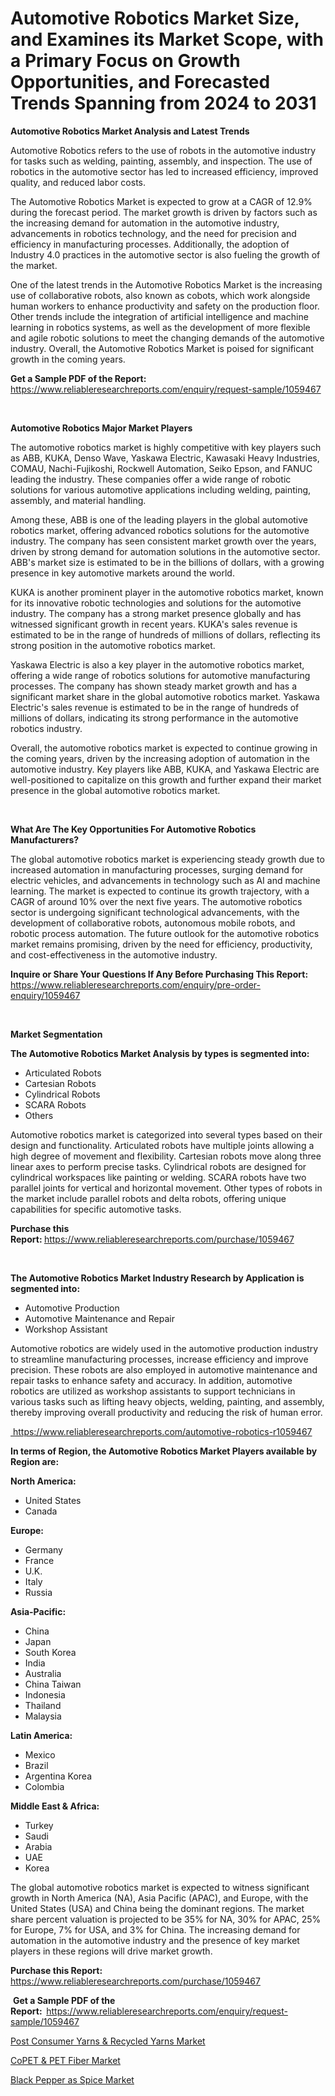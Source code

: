 <p><h1>Automotive Robotics Market Size, and Examines its Market Scope, with a Primary Focus on Growth Opportunities, and Forecasted Trends Spanning from 2024 to 2031</h1></p><p><strong>Automotive Robotics Market Analysis and Latest Trends</strong></p>
<p><p>Automotive Robotics refers to the use of robots in the automotive industry for tasks such as welding, painting, assembly, and inspection. The use of robotics in the automotive sector has led to increased efficiency, improved quality, and reduced labor costs.</p><p>The Automotive Robotics Market is expected to grow at a CAGR of 12.9% during the forecast period. The market growth is driven by factors such as the increasing demand for automation in the automotive industry, advancements in robotics technology, and the need for precision and efficiency in manufacturing processes. Additionally, the adoption of Industry 4.0 practices in the automotive sector is also fueling the growth of the market.</p><p>One of the latest trends in the Automotive Robotics Market is the increasing use of collaborative robots, also known as cobots, which work alongside human workers to enhance productivity and safety on the production floor. Other trends include the integration of artificial intelligence and machine learning in robotics systems, as well as the development of more flexible and agile robotic solutions to meet the changing demands of the automotive industry. Overall, the Automotive Robotics Market is poised for significant growth in the coming years.</p></p>
<p><strong>Get a Sample PDF of the Report:&nbsp;</strong> <a href="https://www.reliableresearchreports.com/enquiry/request-sample/1059467">https://www.reliableresearchreports.com/enquiry/request-sample/1059467</a></p>
<p>&nbsp;</p>
<p><strong>Automotive Robotics Major Market Players</strong></p>
<p><p>The automotive robotics market is highly competitive with key players such as ABB, KUKA, Denso Wave, Yaskawa Electric, Kawasaki Heavy Industries, COMAU, Nachi-Fujikoshi, Rockwell Automation, Seiko Epson, and FANUC leading the industry. These companies offer a wide range of robotic solutions for various automotive applications including welding, painting, assembly, and material handling.</p><p>Among these, ABB is one of the leading players in the global automotive robotics market, offering advanced robotics solutions for the automotive industry. The company has seen consistent market growth over the years, driven by strong demand for automation solutions in the automotive sector. ABB's market size is estimated to be in the billions of dollars, with a growing presence in key automotive markets around the world.</p><p>KUKA is another prominent player in the automotive robotics market, known for its innovative robotic technologies and solutions for the automotive industry. The company has a strong market presence globally and has witnessed significant growth in recent years. KUKA's sales revenue is estimated to be in the range of hundreds of millions of dollars, reflecting its strong position in the automotive robotics market.</p><p>Yaskawa Electric is also a key player in the automotive robotics market, offering a wide range of robotics solutions for automotive manufacturing processes. The company has shown steady market growth and has a significant market share in the global automotive robotics market. Yaskawa Electric's sales revenue is estimated to be in the range of hundreds of millions of dollars, indicating its strong performance in the automotive robotics industry.</p><p>Overall, the automotive robotics market is expected to continue growing in the coming years, driven by the increasing adoption of automation in the automotive industry. Key players like ABB, KUKA, and Yaskawa Electric are well-positioned to capitalize on this growth and further expand their market presence in the global automotive robotics market.</p></p>
<p>&nbsp;</p>
<p><strong>What Are The Key Opportunities For Automotive Robotics Manufacturers?</strong></p>
<p><p>The global automotive robotics market is experiencing steady growth due to increased automation in manufacturing processes, surging demand for electric vehicles, and advancements in technology such as AI and machine learning. The market is expected to continue its growth trajectory, with a CAGR of around 10% over the next five years. The automotive robotics sector is undergoing significant technological advancements, with the development of collaborative robots, autonomous mobile robots, and robotic process automation. The future outlook for the automotive robotics market remains promising, driven by the need for efficiency, productivity, and cost-effectiveness in the automotive industry.</p></p>
<p><strong>Inquire or Share Your Questions If Any Before Purchasing This Report:</strong> <a href="https://www.reliableresearchreports.com/enquiry/pre-order-enquiry/1059467">https://www.reliableresearchreports.com/enquiry/pre-order-enquiry/1059467</a></p>
<p>&nbsp;</p>
<p><strong>Market Segmentation</strong></p>
<p><strong>The Automotive Robotics Market Analysis by types is segmented into:</strong></p>
<p><ul><li>Articulated Robots</li><li>Cartesian Robots</li><li>Cylindrical Robots</li><li>SCARA Robots</li><li>Others</li></ul></p>
<p><p>Automotive robotics market is categorized into several types based on their design and functionality. Articulated robots have multiple joints allowing a high degree of movement and flexibility. Cartesian robots move along three linear axes to perform precise tasks. Cylindrical robots are designed for cylindrical workspaces like painting or welding. SCARA robots have two parallel joints for vertical and horizontal movement. Other types of robots in the market include parallel robots and delta robots, offering unique capabilities for specific automotive tasks.</p></p>
<p><strong>Purchase this Report:&nbsp;</strong><a href="https://www.reliableresearchreports.com/purchase/1059467">https://www.reliableresearchreports.com/purchase/1059467</a></p>
<p>&nbsp;</p>
<p><strong>The Automotive Robotics Market Industry Research by Application is segmented into:</strong></p>
<p><ul><li>Automotive Production</li><li>Automotive Maintenance and Repair</li><li>Workshop Assistant</li></ul></p>
<p><p>Automotive robotics are widely used in the automotive production industry to streamline manufacturing processes, increase efficiency and improve precision. These robots are also employed in automotive maintenance and repair tasks to enhance safety and accuracy. In addition, automotive robotics are utilized as workshop assistants to support technicians in various tasks such as lifting heavy objects, welding, painting, and assembly, thereby improving overall productivity and reducing the risk of human error.</p></p>
<p><a href="https://www.reliableresearchreports.com/automotive-robotics-r1059467">&nbsp;https://www.reliableresearchreports.com/automotive-robotics-r1059467</a></p>
<p><strong>In terms of Region, the Automotive Robotics Market Players available by Region are:</strong></p>
<p>
    <p> <strong> North America: </strong>
        <ul>
            <li>United States</li>
            <li>Canada</li>
        </ul>
        </p> 
    <p> <strong> Europe: </strong>
        <ul>
            <li>Germany</li>
            <li>France</li>
            <li>U.K.</li>
            <li>Italy</li>
            <li>Russia</li>
        </ul>
        </p> 
    <p> <strong> Asia-Pacific: </strong>
        <ul>
            <li>China</li>
            <li>Japan</li>
            <li>South Korea</li>
            <li>India</li>
            <li>Australia</li>
            <li>China Taiwan</li>
            <li>Indonesia</li>
            <li>Thailand</li>
            <li>Malaysia</li>
        </ul>
        </p> 
    <p> <strong> Latin America: </strong>
        <ul>
            <li>Mexico</li>
            <li>Brazil</li>
            <li>Argentina Korea</li>
            <li>Colombia</li>
        </ul>
        </p> 
    <p> <strong> Middle East & Africa: </strong>
        <ul>
            <li>Turkey</li>
            <li>Saudi</li>
            <li>Arabia</li>
            <li>UAE</li>
            <li>Korea</li>
        </ul>
    </p>
    </p>
<p><p>The global automotive robotics market is expected to witness significant growth in North America (NA), Asia Pacific (APAC), and Europe, with the United States (USA) and China being the dominant regions. The market share percent valuation is projected to be 35% for NA, 30% for APAC, 25% for Europe, 7% for USA, and 3% for China. The increasing demand for automation in the automotive industry and the presence of key market players in these regions will drive market growth.</p></p>
<p><strong>Purchase this Report: </strong><a href="https://www.reliableresearchreports.com/purchase/1059467">https://www.reliableresearchreports.com/purchase/1059467</a></p>
<p>&nbsp;<strong>Get a Sample PDF of the Report:&nbsp;&nbsp;</strong><a href="https://www.reliableresearchreports.com/enquiry/request-sample/1059467">https://www.reliableresearchreports.com/enquiry/request-sample/1059467</a></p>
<p><strong></strong></p>
<p><p><a href="https://www.linkedin.com/pulse/post-consumer-yarns-amp-recycled-market-size-reflecting-s309f?trackingId=5jzvEvx4lm%2FdJQGMjq7YHw%3D%3D">Post Consumer Yarns & Recycled Yarns Market</a></p><p><a href="https://www.linkedin.com/pulse/copet-amp-pet-fiber-market-size-share-trends-analysis-report-oexae?trackingId=S50Xc5pDwgfibxV6REN%2FjA%3D%3D">CoPET & PET Fiber Market</a></p><p><a href="https://www.linkedin.com/pulse/black-pepper-spice-market-furnishes-information-share-trends-wyltf?trackingId=0lcVHEshuvp68FYoa5LE3w%3D%3D">Black Pepper as Spice Market</a></p></p>